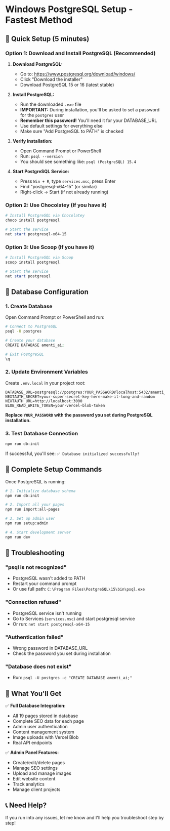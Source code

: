 # Windows PostgreSQL Setup - Fastest Method

## 🚀 Quick Setup (5 minutes)

### Option 1: Download and Install PostgreSQL (Recommended)

1. **Download PostgreSQL:**
   - Go to: https://www.postgresql.org/download/windows/
   - Click "Download the installer"
   - Download PostgreSQL 15 or 16 (latest stable)

2. **Install PostgreSQL:**
   - Run the downloaded `.exe` file
   - **IMPORTANT:** During installation, you'll be asked to set a password for the `postgres` user
   - **Remember this password!** You'll need it for your DATABASE_URL
   - Use default settings for everything else
   - Make sure "Add PostgreSQL to PATH" is checked

3. **Verify Installation:**
   - Open Command Prompt or PowerShell
   - Run: `psql --version`
   - You should see something like: `psql (PostgreSQL) 15.4`

4. **Start PostgreSQL Service:**
   - Press `Win + R`, type `services.msc`, press Enter
   - Find "postgresql-x64-15" (or similar)
   - Right-click → Start (if not already running)

### Option 2: Use Chocolatey (If you have it)

```powershell
# Install PostgreSQL via Chocolatey
choco install postgresql

# Start the service
net start postgresql-x64-15
```

### Option 3: Use Scoop (If you have it)

```powershell
# Install PostgreSQL via Scoop
scoop install postgresql

# Start the service
net start postgresql
```

## 🔧 Database Configuration

### 1. Create Database
Open Command Prompt or PowerShell and run:

```bash
# Connect to PostgreSQL
psql -U postgres

# Create your database
CREATE DATABASE amenti_ai;

# Exit PostgreSQL
\q
```

### 2. Update Environment Variables
Create `.env.local` in your project root:

```env
DATABASE_URL=postgresql://postgres:YOUR_PASSWORD@localhost:5432/amenti_ai
NEXTAUTH_SECRET=your-super-secret-key-here-make-it-long-and-random
NEXTAUTH_URL=http://localhost:3000
BLOB_READ_WRITE_TOKEN=your-vercel-blob-token
```

**Replace `YOUR_PASSWORD` with the password you set during PostgreSQL installation.**

### 3. Test Database Connection
```bash
npm run db:init
```

If successful, you'll see: `✅ Database initialized successfully!`

## 🎯 Complete Setup Commands

Once PostgreSQL is running:

```bash
# 1. Initialize database schema
npm run db:init

# 2. Import all your pages
npm run import:all-pages

# 3. Set up admin user
npm run setup:admin

# 4. Start development server
npm run dev
```

## 🚨 Troubleshooting

### "psql is not recognized"
- PostgreSQL wasn't added to PATH
- Restart your command prompt
- Or use full path: `C:\Program Files\PostgreSQL\15\bin\psql.exe`

### "Connection refused"
- PostgreSQL service isn't running
- Go to Services (`services.msc`) and start postgresql service
- Or run: `net start postgresql-x64-15`

### "Authentication failed"
- Wrong password in DATABASE_URL
- Check the password you set during installation

### "Database does not exist"
- Run: `psql -U postgres -c "CREATE DATABASE amenti_ai;"`

## 🎉 What You'll Get

✅ **Full Database Integration:**
- All 19 pages stored in database
- Complete SEO data for each page
- Admin user authentication
- Content management system
- Image uploads with Vercel Blob
- Real API endpoints

✅ **Admin Panel Features:**
- Create/edit/delete pages
- Manage SEO settings
- Upload and manage images
- Edit website content
- Track analytics
- Manage client projects

## 📞 Need Help?

If you run into any issues, let me know and I'll help you troubleshoot step by step!









